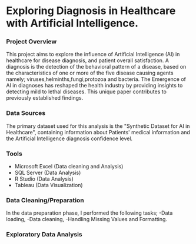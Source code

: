 # Exploring Diagnosis in Healthcare with Artificial Intelligence.

### Project Overview

This project aims to explore the influence of Artificial Intelligence (AI) in healthcare for disease diagnosis, and patient overall satisfaction. A diagnosis is the detection of the behavioral pattern of a disease, based on the characteristics of one or more of the five disease causing agents namely; viruses,helminths,fungi,protozoa and bacteria. The Emergence of AI in diagnoses has reshaped the health industry by providing insights to detecting mild to lethal diseases. This unique paper contributes to previously established findings.



### Data Sources
The primary dataset used for this analysis is the "Synthetic Dataset for AI in Healthcare", containing information about Patients' medical information and the Artificial Intelligence diagnosis confidence level.



### Tools

- Microsoft Excel (Data cleaning and Analysis)
- SQL Server (Data Analysis) 
- R Studio   (Data Analysis)
- Tableau (Data Visualization)


### Data Cleaning/Preparation
In the data preparation phase, I performed the following tasks;
-Data loading, -Data cleaning, -Handling Missing Values and Formatting. 


### Exploratory Data Analysis























